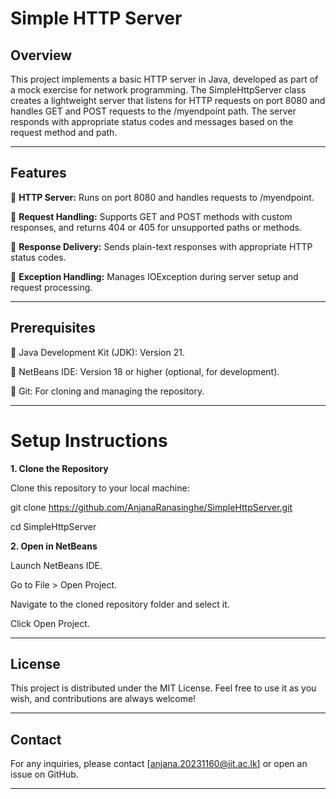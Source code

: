 # Simple HTTP Server

## Overview

This project implements a basic HTTP server in Java, developed as part of a mock exercise for network programming. 
The SimpleHttpServer class creates a lightweight server that listens for HTTP requests on port 8080 and handles GET and POST requests to the /myendpoint path. The server responds with appropriate status codes and messages based on the request method and path.

---

## Features

📌 **HTTP Server:** Runs on port 8080 and handles requests to /myendpoint.

📌 **Request Handling:** Supports GET and POST methods with custom responses, and returns 404 or 405 for unsupported paths or methods.

📌 **Response Delivery:** Sends plain-text responses with appropriate HTTP status codes.

📌 **Exception Handling:** Manages IOException during server setup and request processing.

---

## Prerequisites

📌 Java Development Kit (JDK): Version 21.

📌 NetBeans IDE: Version 18 or higher (optional, for development).

📌 Git: For cloning and managing the repository.

---

# Setup Instructions

**1. Clone the Repository**

Clone this repository to your local machine:

git clone https://github.com/AnjanaRanasinghe/SimpleHttpServer.git

cd SimpleHttpServer

**2. Open in NetBeans**

Launch NetBeans IDE.

Go to File > Open Project.

Navigate to the cloned repository folder and select it.

Click Open Project.

---

## License

This project is distributed under the MIT License. Feel free to use it as you wish, and contributions are always welcome!

---

## Contact

For any inquiries, please contact [anjana.20231160@iit.ac.lk] or open an issue on GitHub.

---
